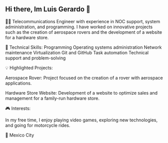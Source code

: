 ## Hi there, Im Luis Gerardo 👋

👨‍💻 Telecommunications Engineer with experience in NOC support, system administration, and programming. I have worked on innovative projects such as the creation of aerospace rovers and the development of a website for a hardware store.

🔧 Technical Skills:
    Programming
    Operating systems administration
    Network maintenance
    Virtualization
    Git and GitHub
    Task automation
    Technical support and problem-solving
    
💡 Highlighted Projects:

Aerospace Rover: Project focused on the creation of a rover with aerospace applications.

Hardware Store Website: Development of a website to optimize sales and management for a family-run hardware store.
    
🎮 Interests:

  In my free time, I enjoy playing video games, exploring new technologies, and going for motorcycle rides.

📍 Mexico City
